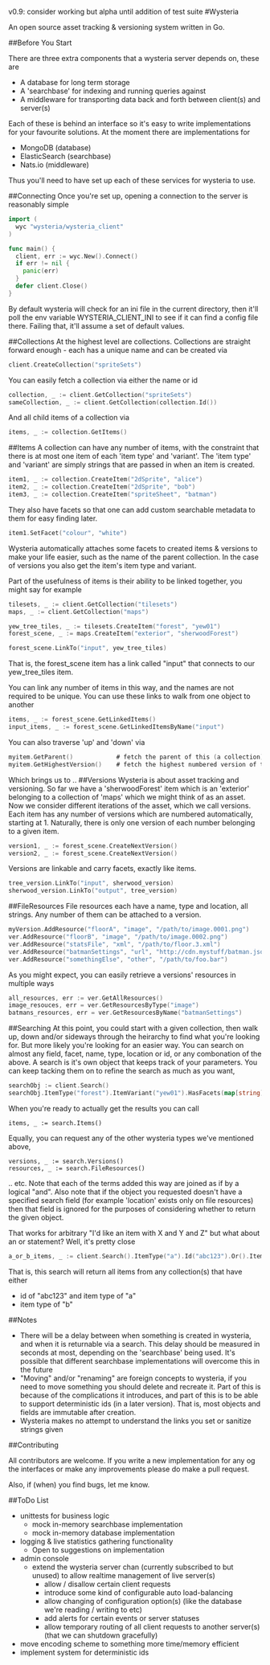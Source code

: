 v0.9: consider working but alpha until addition of test suite
#Wysteria

An open source asset tracking & versioning system written in Go. 


##Before You Start

There are three extra components that a wysteria server depends on, these are
- A database for long term storage
- A 'searchbase' for indexing and running queries against
- A middleware for transporting data back and forth between client(s) and server(s)

Each of these is behind an interface so it's easy to write implementations for your favourite solutions. At the moment there are implementations for 
- MongoDB (database)
- ElasticSearch (searchbase)
- Nats.io (middleware)

Thus you'll need to have set up each of these services for wysteria to use.

##Connecting
Once you're set up, opening a connection to the server is reasonably simple
```Go
import (       
  wyc "wysteria/wysteria_client"
)

func main() {
  client, err := wyc.New().Connect()
  if err != nil {       
    panic(err)
  }
  defer client.Close()
}
```
By default wysteria will check for an ini file in the current directory, then it'll poll the env variable WYSTERIA_CLIENT_INI to see if it can find a config file there. Failing that, it'll assume a set of default values.

##Collections
At the highest level are collections. Collections are straight forward enough - each has a unique name and can be created via

```Go
client.CreateCollection("spriteSets")
```

You can easily fetch a collection via either the name or id
```Go
collection, _ := client.GetCollection("spriteSets")
sameCollection, _ := client.GetCollection(collection.Id())
```
And all child items of a collection via
```Go
items, _ := collection.GetItems()
```

##Items
A collection can have any number of items, with the constraint that there is at most one item of each 'item type' and 'variant'.
The 'item type' and 'variant' are simply strings that are passed in when an item is created. 
```Go
item1, _ := collection.CreateItem("2dSprite", "alice")
item2, _ := collection.CreateItem("2dSprite", "bob")
item3, _ := collection.CreateItem("spriteSheet", "batman")
```
They also have facets so that one can add custom searchable metadata to them for easy finding later. 
```Go
item1.SetFacet("colour", "white")
```
Wysteria automatically attaches some facets to created items & versions to make your life easier, such as the name of the parent collection. In the case of versions you also get the item's item type and variant.

Part of the usefulness of items is their ability to be linked together, you might say for example
```Go
tilesets, _ := client.GetCollection("tilesets")
maps, _ := client.GetCollection("maps")

yew_tree_tiles, _ := tilesets.CreateItem("forest", "yew01")
forest_scene, _ := maps.CreateItem("exterior", "sherwoodForest")

forest_scene.LinkTo("input", yew_tree_tiles)
```
That is, the forest_scene item has a link called "input" that connects to our yew_tree_tiles item.

You can link any number of items in this way, and the names are not required to be unique. You can use these links to walk from one object to another 
```Go
items, _ := forest_scene.GetLinkedItems() 
input_items, _ := forest_scene.GetLinkedItemsByName("input")
```

You can also traverse 'up' and 'down' via 
```Go
myitem.GetParent()            # fetch the parent of this (a collection)
myitem.GetHighestVersion()    # fetch the highest numbered version of this item
```

Which brings us to ..
##Versions
Wysteria is about asset tracking and versioning. So far we have a 'sherwoodForest' item which is an 'exterior' belonging to a collection of 'maps' which we might think of as an asset. 
Now we consider different iterations of the asset, which we call versions. Each item has any number of versions which are numbered automatically, starting at 1. Naturally, there is only one version of each number belonging to a given item.

```Go
version1, _ := forest_scene.CreateNextVersion()
version2, _ := forest_scene.CreateNextVersion()
```
Versions are linkable and carry facets, exactly like items.

```Go
tree_version.LinkTo("input", sherwood_version)
sherwood_version.LinkTo("output", tree_version)
```

##FileResources
File resources each have a name, type and location, all strings. Any number of them can be attached to a version. 
```Go
myVersion.AddResource("floorA", "image", "/path/to/image.0001.png")
ver.AddResource("floorB", "image", "/path/to/image.0002.png")
ver.AddResource("statsFile", "xml", "/path/to/floor.3.xml")
ver.AddResource("batmanSettings", "url", "http://cdn.mystuff/batman.json")
ver.AddResource("somethingElse", "other", "/path/to/foo.bar")
```

As you might expect, you can easily retrieve a versions' resources in multiple ways
```Go
all_resources, err := ver.GetAllResources()
image_resouces, err = ver.GetResourcesByType("image")
batmans_resources, err = ver.GetResourcesByName("batmanSettings")
```

##Searching
At this point, you could start with a given collection, then walk up, down and/or sideways through the heirarchy to find what you're looking for. But more likely you're looking for an easier way. You can search on almost any field, facet, name, type, location or id, or any combonation of the above.
A search is it's own object that keeps track of your parameters. You can keep tacking them on to refine the search as much as you want,
```Go
searchObj := client.Search()
searchObj.ItemType("forest").ItemVariant("yew01").HasFacets(map[string]string{"foo": "bar"})
```
When you're ready to actually get the results you can call
```
items, _ := search.Items()
```
Equally, you can request any of the other wysteria types we've mentioned above, 
```
versions, _ := search.Versions()
resources, _ := search.FileResources()
```
.. etc. Note that each of the terms added this way are joined as if by a logical "and". Also note that if the object you requested doesn't have a specified search field (for example 'location' exists only on file resources) then that field is ignored for the purposes of considering whether to return the given object.

That works for arbitrary "I'd like an item with X and Y and Z" but what about an or statement? Well, it's pretty close
```Go
a_or_b_items, _ := client.Search().ItemType("a").Id("abc123").Or().ItemType("b").Items()
```
That is, this search will return all items from any collection(s) that have either
- id of "abc123" and item type of "a"
- item type of "b"


##Notes

- There will be a delay between when something is created in wysteria, and when it is returnable via a search. This delay should be measured in seconds at most, depending on the 'searchbase' being used. It's possible that different searchbase implementations will overcome this in the future
- "Moving" and/or "renaming" are foreign concepts to wysteria, if you need to move something you should delete and recreate it. Part of this is because of the complications it introduces, and part of this is to be able to support deterministic ids (in a later version). That is, most objects and fields are immutable after creation.
- Wysteria makes no attempt to understand the links you set or sanitize strings given


##Contributing

All contributors are welcome. If you write a new implementation for any og the interfaces or make any improvements please do make a pull request. 

Also, if (when) you find bugs, let me know.


##ToDo List

- unittests for business logic
  - mock in-memory searchbase implementation
  - mock in-memory database implementation
- logging & live statistics gathering functionality
  - Open to suggestions on implementation
- admin console 
  - extend the wysteria server chan (currently subscribed to but unused) to allow realtime management of live server(s)
    - allow / disallow certain client requests
    - introduce some kind of configurable auto load-balancing 
    - allow changing of configuration option(s) (like the database we're reading / writing to etc)
    - add alerts for certain events or server statuses
    - allow temporary routing of all client requests to another server(s) (that we can shutdown gracefully)
- move encoding scheme to something more time/memory efficient
- implement system for deterministic ids
